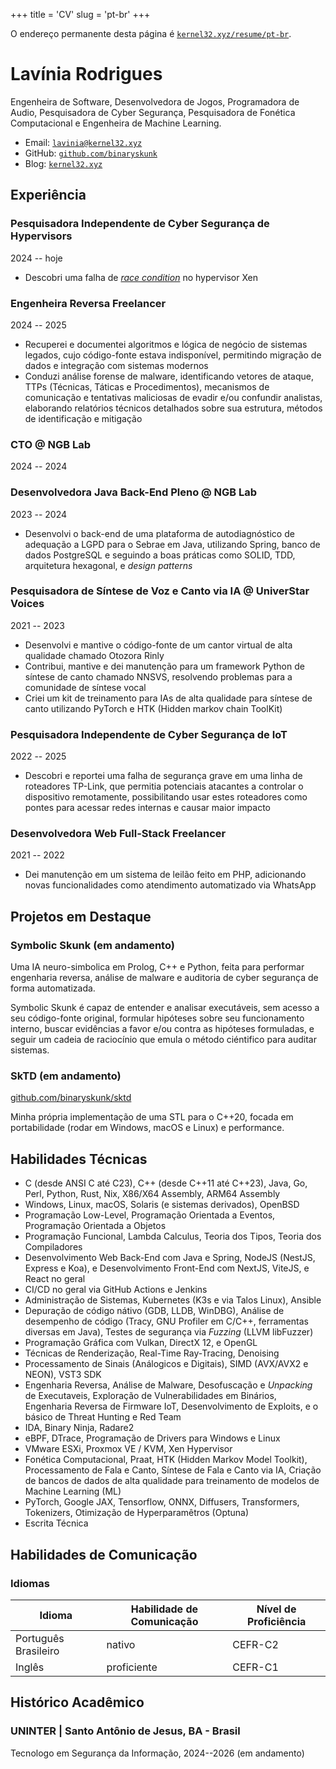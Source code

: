 +++
title = 'CV'
slug = 'pt-br'
+++

O endereço permanente desta página é
[`kernel32.xyz/resume/pt-br`](https://kernel32.xyz/resume/pt-br/).

# Lavínia Rodrigues

Engenheira de Software, Desenvolvedora de Jogos, Programadora de Audio,
Pesquisadora de Cyber Segurança, Pesquisadora de Fonética Computacional e
Engenheira de Machine Learning.

- Email: [`lavinia@kernel32.xyz`](mailto:lavinia@kernel32.xyz)
- GitHub: [`github.com/binaryskunk`](https://github.com/binaryskunk)
- Blog: [`kernel32.xyz`](https://kernel32.xyz)

## Experiência

### Pesquisadora Independente de Cyber Segurança de Hypervisors

2024 -- hoje

- Descobri uma falha de
[*race condition*](https://pt.wikipedia.org/wiki/Condi%C3%A7%C3%A3o_de_corrida)
no hypervisor Xen

### Engenheira Reversa Freelancer

2024 -- 2025

- Recuperei e documentei algoritmos e lógica de negócio de sistemas legados,
cujo código-fonte estava indisponível, permitindo migração de dados e integração
com sistemas modernos
- Conduzi análise forense de malware, identificando vetores de ataque, TTPs
(Técnicas, Táticas e Procedimentos), mecanismos de comunicação e tentativas
maliciosas de evadir e/ou confundir analistas, elaborando relatórios técnicos
detalhados sobre sua estrutura, métodos de identificação e mitigação

### CTO @ NGB Lab

2024 -- 2024

### Desenvolvedora Java Back-End Pleno @ NGB Lab

2023 -- 2024

- Desenvolvi o back-end de uma plataforma de autodiagnóstico de adequação a LGPD
para o Sebrae em Java, utilizando Spring, banco de dados PostgreSQL e seguindo a
boas práticas como SOLID, TDD, arquitetura hexagonal, e *design patterns*

### Pesquisadora de Síntese de Voz e Canto via IA @ UniverStar Voices

2021 -- 2023

- Desenvolvi e mantive o código-fonte de um cantor virtual de alta qualidade
chamado Otozora Rinly
- Contribui, mantive e dei manutenção para um framework Python de síntese de
canto chamado NNSVS, resolvendo problemas para a comunidade de síntese vocal
- Criei um kit de treinamento para IAs de alta qualidade para síntese de canto
utilizando PyTorch e HTK (Hidden markov chain ToolKit)

### Pesquisadora Independente de Cyber Segurança de IoT

2022 -- 2025

- Descobri e reportei uma falha de segurança grave em uma linha de roteadores
TP-Link, que permitia potenciais atacantes a controlar o dispositivo
remotamente, possibilitando usar estes roteadores como pontes para acessar redes
internas e causar maior impacto

### Desenvolvedora Web Full-Stack Freelancer

2021 -- 2022

- Dei manutenção em um sistema de leilão feito em PHP, adicionando novas
funcionalidades como atendimento automatizado via WhatsApp

## Projetos em Destaque

### Symbolic Skunk (em andamento)

Uma IA neuro-simbolica em Prolog, C++ e Python, feita para performar
engenharia reversa, análise de malware e auditoria de cyber segurança de forma
automatizada.

Symbolic Skunk é capaz de entender e analisar executáveis, sem acesso a seu
código-fonte original, formular hipóteses sobre seu funcionamento interno,
buscar evidências a favor e/ou contra as hipóteses formuladas, e seguir um
cadeia de raciocínio que emula o método ciéntifico para auditar sistemas.

### SkTD (em andamento)

[github.com/binaryskunk/sktd](https://github.com/binaryskunk/sktd)

Minha própria implementação de uma STL para o C++20, focada em portabilidade
(rodar em Windows, macOS e Linux) e performance.

## Habilidades Técnicas

- C (desde ANSI C até C23), C++ (desde C++11 até C++23), Java, Go, Perl, Python,
Rust, Nix, X86/X64 Assembly, ARM64 Assembly
- Windows, Linux, macOS, Solaris (e sistemas derivados), OpenBSD
- Programação Low-Level, Programação Orientada a Eventos, Programação Orientada
a Objetos
- Programação Funcional, Lambda Calculus, Teoria dos Tipos, Teoria dos
Compiladores
- Desenvolvimento Web Back-End com Java e Spring, NodeJS (NestJS, Express e
Koa), e Desenvolvimento Front-End com NextJS, ViteJS, e React no geral
- CI/CD no geral via GitHub Actions e Jenkins
- Administração de Sistemas, Kubernetes (K3s e via Talos Linux), Ansible
- Depuração de código nátivo (GDB, LLDB, WinDBG), Análise de desempenho de
código (Tracy, GNU Profiler em C/C++, ferramentas diversas em Java), Testes de
segurança via *Fuzzing* (LLVM libFuzzer)
- Programação Gráfica com Vulkan, DirectX 12, e OpenGL
- Técnicas de Renderização, Real-Time Ray-Tracing, Denoising
- Processamento de Sinais (Análogicos e Digitais), SIMD (AVX/AVX2 e NEON), VST3
SDK
- Engenharia Reversa, Análise de Malware, Desofuscação e *Unpacking* de
Executaveis, Exploração de Vulnerabilidades em Binários, Engenharia Reversa de
Firmware IoT, Desenvolvimento de Exploits, e o básico de Threat Hunting e
Red Team
- IDA, Binary Ninja, Radare2
- eBPF, DTrace, Programação de Drivers para Windows e Linux
- VMware ESXi, Proxmox VE / KVM, Xen Hypervisor
- Fonética Computacional, Praat, HTK (Hidden Markov Model Toolkit),
Processamento de Fala e Canto, Síntese de Fala e Canto via IA, Criação de bancos
de dados de alta qualidade para treinamento de modelos de Machine Learning (ML)
- PyTorch, Google JAX, Tensorflow, ONNX, Diffusers, Transformers, Tokenizers,
Otimização de Hyperparamêtros (Optuna)
- Escrita Técnica

## Habilidades de Comunicação

### Idiomas

| Idioma               | Habilidade de Comunicação | Nível de Proficiência |
| -------------------- | ------------------------- | ----------------- |
| Português Brasileiro | nativo                    | CEFR-C2           |
| Inglês               | proficiente                | CEFR-C1           |

## Histórico Acadêmico

### UNINTER | Santo Antônio de Jesus, BA - Brasil

Tecnologo em Segurança da Informação, 2024--2026 (em andamento)
